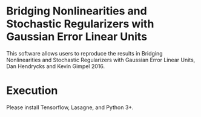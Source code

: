 # Bridging Nonlinearities and Stochastic Regularizers with Gaussian Error Linear Units
This software allows users to reproduce the results in Bridging Nonlinearities and Stochastic Regularizers with Gaussian Error Linear Units, Dan Hendrycks and Kevin Gimpel 2016.

# Execution
Please install Tensorflow, Lasagne, and Python 3+.
